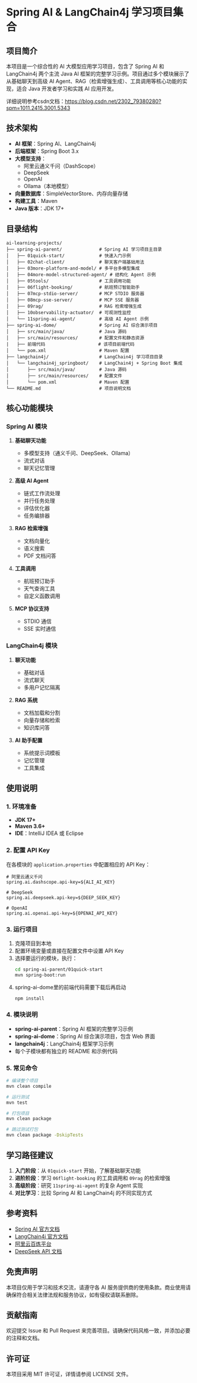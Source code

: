 # Spring AI & LangChain4j 学习项目集合

## 项目简介

本项目是一个综合性的 AI 大模型应用学习项目，包含了 Spring AI 和 LangChain4j 两个主流 Java AI 框架的完整学习示例。项目通过多个模块展示了从基础聊天到高级 AI Agent、RAG（检索增强生成）、工具调用等核心功能的实现，适合 Java 开发者学习和实践 AI 应用开发。

详细说明参考csdn文档：https://blog.csdn.net/2302_79380280?spm=1011.2415.3001.5343

## 技术架构

- **AI 框架**：Spring AI、LangChain4j
- **后端框架**：Spring Boot 3.x
- **大模型支持**：
  - 阿里云通义千问（DashScope）
  - DeepSeek
  - OpenAI
  - Ollama（本地模型）
- **向量数据库**：SimpleVectorStore、内存向量存储
- **构建工具**：Maven
- **Java 版本**：JDK 17+

## 目录结构

```text
ai-learning-projects/
├── spring-ai-parent/              # Spring AI 学习项目主目录
│   ├── 01quick-start/             # 快速入门示例
│   ├── 02chat-client/             # 聊天客户端基础用法
│   ├── 03more-platform-and-model/ # 多平台多模型集成
│   ├── 04more-model-structured-agent/ # 结构化 Agent 示例
│   ├── 05tools/                   # 工具调用功能
│   ├── 06flight-booking/          # 航班预订智能助手
│   ├── 07mcp-stdio-server/        # MCP STDIO 服务器
│   ├── 08mcp-sse-server/          # MCP SSE 服务器
│   ├── 09rag/                     # RAG 检索增强生成
│   ├── 10observability-actuator/  # 可观测性监控
│   └── 11spring-ai-agent/         # 高级 AI Agent 示例
├── spring-ai-dome/                # Spring AI 综合演示项目
│   ├── src/main/java/             # Java 源码
│   ├── src/main/resources/        # 配置文件和静态资源
|   ├── 前端代码                    # 该项目前端代码
│   └── pom.xml                    # Maven 配置
├── langchain4j/                   # LangChain4j 学习项目目录
│   └── langchain4j_springboot/    # LangChain4j + Spring Boot 集成
│       ├── src/main/java/         # Java 源码
│       ├── src/main/resources/    # 配置文件
│       └── pom.xml                # Maven 配置
└── README.md                      # 项目说明文档
```

## 核心功能模块

### Spring AI 模块

1. **基础聊天功能**
   - 多模型支持（通义千问、DeepSeek、Ollama）
   - 流式对话
   - 聊天记忆管理

2. **高级 AI Agent**
   - 链式工作流处理
   - 并行任务处理
   - 评估优化器
   - 任务编排器

3. **RAG 检索增强**
   - 文档向量化
   - 语义搜索
   - PDF 文档问答

4. **工具调用**
   - 航班预订助手
   - 天气查询工具
   - 自定义函数调用

5. **MCP 协议支持**
   - STDIO 通信
   - SSE 实时通信

### LangChain4j 模块

1. **聊天功能**
   - 基础对话
   - 流式聊天
   - 多用户记忆隔离

2. **RAG 系统**
   - 文档加载和分割
   - 向量存储和检索
   - 知识库问答

3. **AI 助手配置**
   - 系统提示词模板
   - 记忆管理
   - 工具集成

## 使用说明

### 1. 环境准备

- **JDK 17+**
- **Maven 3.6+**
- **IDE**：IntelliJ IDEA 或 Eclipse

### 2. 配置 API Key

在各模块的 `application.properties` 中配置相应的 API Key：

```properties
# 阿里云通义千问
spring.ai.dashscope.api-key=${ALI_AI_KEY}

# DeepSeek
spring.ai.deepseek.api-key=${DEEP_SEEK_KEY}

# OpenAI
spring.ai.openai.api-key=${OPENAI_API_KEY}
```

### 3. 运行项目

1. 克隆项目到本地
2. 配置环境变量或直接在配置文件中设置 API Key
3. 选择要运行的模块，执行：
   ```bash
   cd spring-ai-parent/01quick-start
   mvn spring-boot:run
   ```
4. spring-ai-dome里的前端代码需要下载后再启动
   ```bash
   npm install
   ```

### 4. 模块说明

- **spring-ai-parent**：Spring AI 框架的完整学习示例
- **spring-ai-dome**：Spring AI 综合演示项目，包含 Web 界面
- **langchain4j**：LangChain4j 框架学习示例
- 每个子模块都有独立的 README 和示例代码

### 5. 常见命令

```bash
# 编译整个项目
mvn clean compile

# 运行测试
mvn test

# 打包项目
mvn clean package

# 跳过测试打包
mvn clean package -DskipTests
```

## 学习路径建议

1. **入门阶段**：从 `01quick-start` 开始，了解基础聊天功能
2. **进阶阶段**：学习 `06flight-booking` 的工具调用和 `09rag` 的检索增强
3. **高级阶段**：研究 `11spring-ai-agent` 的复杂 Agent 实现
4. **对比学习**：比较 Spring AI 和 LangChain4j 的不同实现方式

## 参考资料

- [Spring AI 官方文档](https://docs.spring.io/spring-ai/reference/)
- [LangChain4j 官方文档](https://docs.langchain4j.dev/)
- [阿里云百炼平台](https://bailian.console.aliyun.com/)
- [DeepSeek API 文档](https://platform.deepseek.com/api-docs/)

## 免责声明

本项目仅用于学习和技术交流，请遵守各 AI 服务提供商的使用条款。商业使用请确保符合相关法律法规和服务协议，如有侵权请联系删除。

## 贡献指南

欢迎提交 Issue 和 Pull Request 来完善项目。请确保代码风格一致，并添加必要的注释和文档。

## 许可证

本项目采用 MIT 许可证，详情请参阅 LICENSE 文件。
